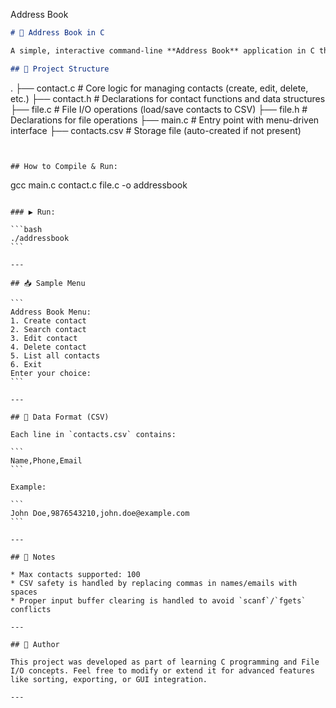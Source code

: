 Address Book

```markdown
# 📒 Address Book in C

A simple, interactive command-line **Address Book** application in C that allows users to **create**, **search**, **edit**, **delete**, and **list** contacts. The contacts are stored in a CSV file for persistent storage.

## 📂 Project Structure

```

.
├── contact.c         # Core logic for managing contacts (create, edit, delete, etc.)
├── contact.h         # Declarations for contact functions and data structures
├── file.c            # File I/O operations (load/save contacts to CSV)
├── file.h            # Declarations for file operations
├── main.c            # Entry point with menu-driven interface
├── contacts.csv      # Storage file (auto-created if not present)

````


## How to Compile & Run:
````
gcc main.c contact.c file.c -o addressbook
````

### ▶️ Run:

```bash
./addressbook
```

---

## 📥 Sample Menu

```
Address Book Menu:
1. Create contact
2. Search contact
3. Edit contact
4. Delete contact
5. List all contacts
6. Exit
Enter your choice:
```

---

## 💾 Data Format (CSV)

Each line in `contacts.csv` contains:

```
Name,Phone,Email
```

Example:

```
John Doe,9876543210,john.doe@example.com
```

---

## 📌 Notes

* Max contacts supported: 100
* CSV safety is handled by replacing commas in names/emails with spaces
* Proper input buffer clearing is handled to avoid `scanf`/`fgets` conflicts

---

## 📁 Author

This project was developed as part of learning C programming and File I/O concepts. Feel free to modify or extend it for advanced features like sorting, exporting, or GUI integration.

---
